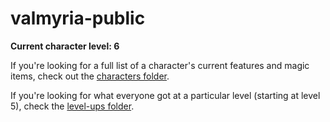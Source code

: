 # valmyria-public

**Current character level: 6**

If you're looking for a full list of a character's current features and magic
items, check out the [characters folder](characters).

If you're looking for what everyone got at a particular level (starting at level
5), check the [level-ups folder](level-ups).
